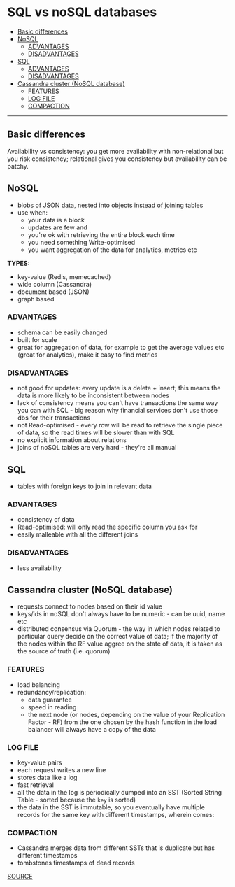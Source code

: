 # SQL vs noSQL databases <!-- omit in toc -->

- [Basic differences](#basic-differences)
- [NoSQL](#nosql)
  - [ADVANTAGES](#advantages)
  - [DISADVANTAGES](#disadvantages)
- [SQL](#sql)
  - [ADVANTAGES](#advantages-1)
  - [DISADVANTAGES](#disadvantages-1)
- [Cassandra cluster (NoSQL database)](#cassandra-cluster-nosql-database)
  - [FEATURES](#features)
  - [LOG FILE](#log-file)
  - [COMPACTION](#compaction)

---

## Basic differences

Availability vs consistency: you get more availability with non-relational but you risk consistency; relational gives you consistency but availability can be patchy.

## NoSQL

- blobs of JSON data, nested into objects instead of joining tables
- use when:
  - your data is a block
  - updates are few and
  - you're ok with retrieving the entire block each time
  - you need something Write-optimised
  - you want aggregation of the data for analytics, metrics etc

**TYPES:**

- key-value (Redis, memecached)
- wide column (Cassandra)
- document based (JSON)
- graph based

### ADVANTAGES

- schema can be easily changed
- built for scale
- great for aggregation of data, for example to get the average values etc (great for analytics), make it easy to find metrics

### DISADVANTAGES

- not good for updates: every update is a delete + insert; this means the data is more likely to be inconsistent between nodes
- lack of consistency means you can't have transactions the same way you can with SQL - big reason why financial services don't use those dbs for their transactions
- not Read-optimised - every row will be read to retrieve the single piece of data, so the read times will be slower than with SQL
- no explicit information about relations
- joins of noSQL tables are very hard - they're all manual

## SQL

- tables with foreign keys to join in relevant data

### ADVANTAGES

- consistency of data
- Read-optimised: will only read the specific column you ask for
- easily malleable with all the different joins

### DISADVANTAGES

- less availability

## Cassandra cluster (NoSQL database)

- requests connect to nodes based on their id value
- keys/ids in noSQL don't always have to be numeric - can be uuid, name etc
- distributed consensus via Quorum - the way in which nodes related to particular query decide on the correct value of data; if the majority of the nodes within the RF value aggree on the state of data, it is taken as the source of truth (i.e. quorum)

### FEATURES

- load balancing
- redundancy/replication:
  - data guarantee
  - speed in reading
  - the next node (or nodes, depending on the value of your Replication Factor - RF) from the one chosen by the hash function in the load balancer will always have a copy of the data

### LOG FILE

- key-value pairs
- each request writes a new line
- stores data like a log
- fast retrieval
- all the data in the log is periodically dumped into an SST (Sorted String Table - sorted because the `key` is sorted)
- the data in the SST is immutable, so you eventually have multiple records for the same key with different timestamps, wherein comes:

### COMPACTION

- Cassandra merges data from different SSTs that is duplicate but has different timestamps
- tombstones timestamps of dead records

[SOURCE](https://www.youtube.com/watch?v=xQnIN9bW0og)
